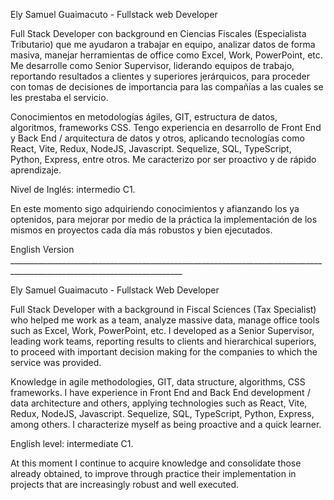 Ely Samuel Guaimacuto - Fullstack web Developer

Full Stack Developer con background en Ciencias Fiscales (Especialista Tributario) que me ayudaron a trabajar en equipo, analizar datos de forma masiva, manejar herramientas de office como Excel, Work, PowerPoint, etc. Me desarrolle como Senior Supervisor, liderando equipos de trabajo, reportando resultados a clientes y superiores jerárquicos, para proceder con tomas de decisiones de importancia para las compañías a las cuales se les prestaba el servicio. 

Conocimientos en metodologías ágiles, GIT, estructura de datos, algoritmos, frameworks CSS. Tengo experiencia en desarrollo de Front End y Back End / arquitectura de datos y otros, aplicando tecnologías como React, Vite, Redux, NodeJS, Javascript. Sequelize, SQL, TypeScript, Python, Express, entre otros. Me caracterizo por ser proactivo y de rápido aprendizaje.  

Nivel de Inglés: intermedio C1.

En este momento sigo adquiriendo conocimientos y afianzando los ya optenidos, para mejorar por medio de la práctica la implementación de los mismos en proyectos cada día más robustos y bien ejecutados.

English Version _________________________________________________________________________________________________________________________

Ely Samuel Guaimacuto - Fullstack Web Developer

Full Stack Developer with a background in Fiscal Sciences (Tax Specialist) who helped me work as a team, analyze massive data, manage office tools such as Excel, Work, PowerPoint, etc. I developed as a Senior Supervisor, leading work teams, reporting results to clients and hierarchical superiors, to proceed with important decision making for the companies to which the service was provided.

Knowledge in agile methodologies, GIT, data structure, algorithms, CSS frameworks. I have experience in Front End and Back End development / data architecture and others, applying technologies such as React, Vite, Redux, NodeJS, Javascript. Sequelize, SQL, TypeScript, Python, Express, among others. I characterize myself as being proactive and a quick learner.

English level: intermediate C1.

At this moment I continue to acquire knowledge and consolidate those already obtained, to improve through practice their implementation in projects that are increasingly robust and well executed.

